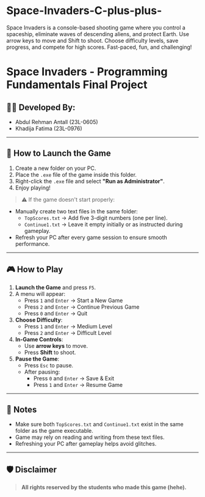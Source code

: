 # Space-Invaders-C-plus-plus-
Space Invaders is a console-based shooting game where you control a spaceship, eliminate waves of descending aliens, and protect Earth. Use arrow keys to move and Shift to shoot. Choose difficulty levels, save progress, and compete for high scores. Fast-paced, fun, and challenging!
# Space Invaders - Programming Fundamentals Final Project

## 🧑‍💻 Developed By:
- Abdul Rehman Antall (23L-0605)  
- Khadija Fatima (23L-0976)  

---

## 🚀 How to Launch the Game

1. Create a new folder on your PC.
2. Place the `.exe` file of the game inside this folder.
3. Right-click the `.exe` file and select **"Run as Administrator"**.
4. Enjoy playing!

> ⚠️ If the game doesn't start properly:
- Manually create two text files in the same folder:
  - `TopScores.txt` → Add five 3-digit numbers (one per line).
  - `Continue1.txt` → Leave it empty initially or as instructed during gameplay.
- Refresh your PC after every game session to ensure smooth performance.

---

## 🎮 How to Play

1. **Launch the Game** and press `F5`.
2. A menu will appear:
   - Press `1` and `Enter` → Start a New Game
   - Press `2` and `Enter` → Continue Previous Game
   - Press `0` and `Enter` → Quit
3. **Choose Difficulty**:
   - Press `1` and `Enter` → Medium Level
   - Press `2` and `Enter` → Difficult Level
4. **In-Game Controls**:
   - Use **arrow keys** to move.
   - Press **Shift** to shoot.
5. **Pause the Game**:
   - Press `Esc` to pause.
   - After pausing:
     - Press `0` and `Enter` → Save & Exit
     - Press `1` and `Enter` → Resume Game

---

## 📜 Notes
- Make sure both `TopScores.txt` and `Continue1.txt` exist in the same folder as the game executable.
- Game may rely on reading and writing from these text files.
- Refreshing your PC after gameplay helps avoid glitches.

---

## 🛡️ Disclaimer
> **All rights reserved by the students who made this game (hehe).**

